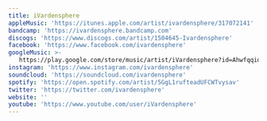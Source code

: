```yaml
---
title: iVardensphere
appleMusic: 'https://itunes.apple.com/artist/ivardensphere/317072141'
bandcamp: 'https://ivardensphere.bandcamp.com'
discogs: 'https://www.discogs.com/artist/1504645-Ivardensphere'
facebook: 'https://www.facebook.com/ivardensphere'
googleMusic: >-
   https://play.google.com/store/music/artist/iVardensphere?id=Ahwfqqidmhvploi7sozouqvdb2i
instagram: 'https://www.instagram.com/ivardensphere'
soundcloud: 'https://soundcloud.com/ivardensphere'
spotify: 'https://open.spotify.com/artist/5GgL1rufteadUFCWTvysav'
twitter: 'https://twitter.com/ivardensphere'
website: ''
youtube: 'https://www.youtube.com/user/iVardensphere'
---
```

